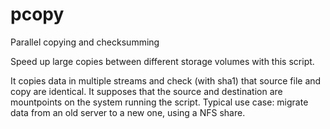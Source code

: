 # pcopy
Parallel copying and checksumming

Speed up large copies between different storage volumes with this script. 

It copies data in multiple streams and check (with sha1) that source file and copy are identical. 
It supposes that the source and destination are mountpoints on the system running the script. Typical use case: migrate data from an old server to a new one, using a NFS share.



